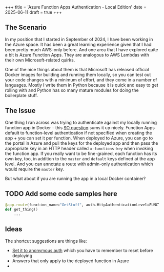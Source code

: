 +++
title = 'Azure Function Apps Authentication - Local Edition'
date = 2025-06-11
draft = true
+++

## The Scenario

In my position that I started in September of 2024, I have been working in the Azure space. It has been a great learning
experience given that I had been pretty much AWS-only before. And one area that I have explored quite a bit is Azure Function Apps.
They are analogous to AWS Lambdas with their own Microsoft-related quirks.

One of the nice things about them is that Microsoft has released official Docker images for building and running them locally, so you can test out your code changes with a minimum of effort, and they come in a number of languages. Mostly I write them in Python because it is
quick and easy to get rolling with and Python has so many mature modules for doing the boilerplate stuff. 

## The Issue

One thing I ran across was trying to authenticate against my locally running function app in Docker - this [SO question](https://stackoverflow.com/questions/77096900/where-do-i-find-the-function-key-for-a-locally-deployed-azure-function) sums it up nicely. 
Function Apps default to function-level authentication if not specified when creating the app + you can set it per function.
When deployed to Azure, you can go to the portal in Azure and pull the keys for the deployed app and then pass the appropriate key in an HTTP
header called `x-functions-key` when invoking the function app. If you really want to be fine-grained, each function has its own key, too,
in addition to the `master` and `default` keys defined at the app level. And you can annotate a route with admin-only authentication which would require the `master` key.

But what about if you are running the app in a local Docker container?

## TODO Add some code samples here

```python
@app.route(function_name="GetStuff", auth.HttpAuthenticationLevel=FUNCTION)
def get_thing()
    ...
```

## Ideas 
The shortcut suggestions
are things like:
* [Set it to anonymous auth](https://stackoverflow.com/questions/77096900/where-do-i-find-the-function-key-for-a-locally-deployed-azure-function/79051047#79051047) which you have to remember to reset before deploying
* Answers that only apply to the deployed function in Azure
* 


